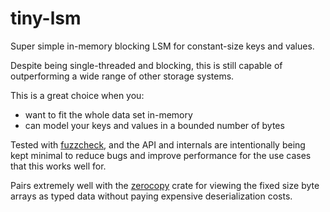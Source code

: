 # tiny-lsm

Super simple in-memory blocking LSM for constant-size keys and values.

Despite being single-threaded and blocking, this is still capable
of outperforming a wide range of other storage systems.

This is a great choice when you:
* want to fit the whole data set in-memory
* can model your keys and values in a bounded number of bytes

Tested with [fuzzcheck](https://docs.rs/fuzzcheck), and the API and
internals are intentionally being kept minimal to reduce bugs and
improve performance for the use cases that this works well for.

Pairs extremely well with the [zerocopy](https://docs.rs/zerocopy)
crate for viewing the fixed size byte arrays as typed data without
paying expensive deserialization costs.
